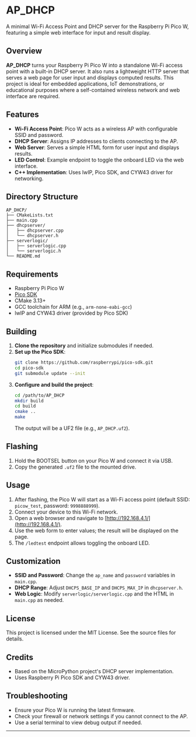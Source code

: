 # AP_DHCP

A minimal Wi-Fi Access Point and DHCP server for the Raspberry Pi Pico W, featuring a simple web interface for input and result display.

## Overview

**AP_DHCP** turns your Raspberry Pi Pico W into a standalone Wi-Fi access point with a built-in DHCP server. It also runs a lightweight HTTP server that serves a web page for user input and displays computed results. This project is ideal for embedded applications, IoT demonstrations, or educational purposes where a self-contained wireless network and web interface are required.

## Features

- **Wi-Fi Access Point**: Pico W acts as a wireless AP with configurable SSID and password.
- **DHCP Server**: Assigns IP addresses to clients connecting to the AP.
- **Web Server**: Serves a simple HTML form for user input and displays results.
- **LED Control**: Example endpoint to toggle the onboard LED via the web interface.
- **C++ Implementation**: Uses lwIP, Pico SDK, and CYW43 driver for networking.

## Directory Structure

```
AP_DHCP/
├── CMakeLists.txt
├── main.cpp
├── dhcpserver/
│   ├── dhcpserver.cpp
│   └── dhcpserver.h
├── serverlogic/
│   ├── serverlogic.cpp
│   └── serverlogic.h
└── README.md
```

## Requirements

- Raspberry Pi Pico W
- [Pico SDK](https://github.com/raspberrypi/pico-sdk)
- CMake 3.13+
- GCC toolchain for ARM (e.g., `arm-none-eabi-gcc`)
- lwIP and CYW43 driver (provided by Pico SDK)

## Building

1. **Clone the repository** and initialize submodules if needed.
2. **Set up the Pico SDK**:
   ```sh
   git clone https://github.com/raspberrypi/pico-sdk.git
   cd pico-sdk
   git submodule update --init
   ```
3. **Configure and build the project**:
   ```sh
   cd /path/to/AP_DHCP
   mkdir build
   cd build
   cmake ..
   make
   ```
   The output will be a UF2 file (e.g., `AP_DHCP.uf2`).

## Flashing

1. Hold the BOOTSEL button on your Pico W and connect it via USB.
2. Copy the generated `.uf2` file to the mounted drive.

## Usage

1. After flashing, the Pico W will start as a Wi-Fi access point (default SSID: `picow_test`, password: `9998888999`).
2. Connect your device to this Wi-Fi network.
3. Open a web browser and navigate to [http://192.168.4.1/](http://192.168.4.1/).
4. Use the web form to enter values; the result will be displayed on the page.
5. The `/ledtest` endpoint allows toggling the onboard LED.

## Customization

- **SSID and Password**: Change the `ap_name` and `password` variables in `main.cpp`.
- **DHCP Range**: Adjust `DHCPS_BASE_IP` and `DHCPS_MAX_IP` in `dhcpserver.h`.
- **Web Logic**: Modify `serverlogic/serverlogic.cpp` and the HTML in `main.cpp` as needed.

## License

This project is licensed under the MIT License. See the source files for details.

## Credits

- Based on the MicroPython project's DHCP server implementation.
- Uses Raspberry Pi Pico SDK and CYW43 driver.

## Troubleshooting

- Ensure your Pico W is running the latest firmware.
- Check your firewall or network settings if you cannot connect to the AP.
- Use a serial terminal to view debug output if needed.

---
